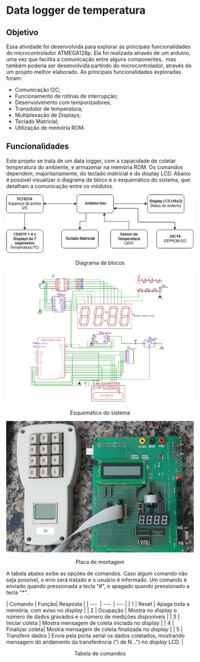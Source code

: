 # Data logger de temperatura


## Objetivo

Essa atividade foi desenvolvida para explorar as principais funcionalidades do microcontrolador ATMEGA128p. Ela foi realizada através de um arduino, uma vez que facilita a comunicação entre alguns componentes,  mas também poderia ser desenvolvida partindo do microcontrolador, através de um projeto melhor elaborado. As principais funcionalidades exploradas foram:
- Comunicação I2C;
- Funcionamento de rotinas de interrupção;
- Desenvolvimento com temporizadores;
- Transdutor de temperatura;
- Multiplexação de Displays;
- Teclado Matricial;
- Utilização de memória ROM.

## Funcionalidades

Este projeto se trata de um data logger, com a capacidade de coletar temperatura do ambiente, e armazenar na memória ROM. Os comandos dependem, majoritariamente, do teclado matricial e do display LCD. Abaixo é possível visualizar o diagrama de bloco e o esquemático do sistema, que detalham a comunicação entre os módulos.


<p align="center">
  <img src="images/diagrama_blocos_logger.png" alt="Diagrama de blocos">
  <p align="center">Diagrama de blocos</p>
</p>

![esquemático](./images/esquematico_logger.png)
<p align="center">Esquemático do sistema</p>

  ![esquemático](./images/montagem_logger.png)
<p align="center">Placa de montagem</p>
A tabela abaixo exibe as opções de comandos. Caso algum comando não seja possível, o erro será tratado e o usuário é informado. Um comando é enviado quando pressionada a tecla "#", e apagado quando pressionado a tecla "*".

| Comando | Função| Resposta |
| ---  | ---  | --- |
| 1 | Reset | Apaga toda a memória, com aviso no _display_ |
| 2 | Ocupação | Mostra no _display_ o número de dados gravados e o número de medições disponíveis |
| 3 | Iniciar coleta | Mostra mensagem de coleta iniciada no _display_ |
| 4 | Finalizar coleta| Mostra mensagem de coleta finalizada no _display_ |
| 5 | Transferir dados | Envia pela porta serial os dados coletados, mostrando mensagem do andamento da transferência ("i de N...") no _display_ LCD. |

<p align="center">Tabela de comandos</p>
